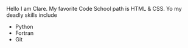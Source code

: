 Hello I am Clare. My favorite Code School path is HTML & CSS.
Yo my deadly skills include 
* Python 
* Fortran 
* Git
